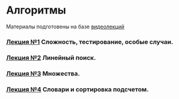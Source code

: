 # Алгоритмы

Материалы подготовены на базе [видеолекций](https://www.youtube.com/playlist?list=PL6Wui14DvQPySdPv5NUqV3i8sDbHkCKC5)

### <c>[Лекция №1](https://www.youtube.com/watch?v=QLhqYNsPIVo&list=PL6Wui14DvQPySdPv5NUqV3i8sDbHkCKC5&ab_channel=%D0%AF%D0%BD%D0%B4%D0%B5%D0%BA%D1%81%D0%9E%D0%B1%D1%80%D0%B0%D0%B7%D0%BE%D0%B2%D0%B0%D0%BD%D0%B8%D0%B5) Сложность, тестирование, особые случаи.</c>

### <c>[Лекция №2](https://www.youtube.com/watch?v=SKwB41FrGgU&list=PL6Wui14DvQPySdPv5NUqV3i8sDbHkCKC5&index=2&ab_channel=%D0%AF%D0%BD%D0%B4%D0%B5%D0%BA%D1%81%D0%9E%D0%B1%D1%80%D0%B0%D0%B7%D0%BE%D0%B2%D0%B0%D0%BD%D0%B8%D0%B5) Линейный поиск.</c>

### <c>[Лекция №3](https://www.youtube.com/watch?v=PUpmV2ieIHA&list=PL6Wui14DvQPySdPv5NUqV3i8sDbHkCKC5&index=3&ab_channel=%D0%AF%D0%BD%D0%B4%D0%B5%D0%BA%D1%81%D0%9E%D0%B1%D1%80%D0%B0%D0%B7%D0%BE%D0%B2%D0%B0%D0%BD%D0%B8%D0%B5) Множества.</c>

### <c>[Лекция №4](https://www.youtube.com/watch?v=Nb5mW1yWVSs&list=PL6Wui14DvQPySdPv5NUqV3i8sDbHkCKC5&index=4&ab_channel=%D0%AF%D0%BD%D0%B4%D0%B5%D0%BA%D1%81%D0%9E%D0%B1%D1%80%D0%B0%D0%B7%D0%BE%D0%B2%D0%B0%D0%BD%D0%B8%D0%B5) Словари и сортировка подсчетом.</c>